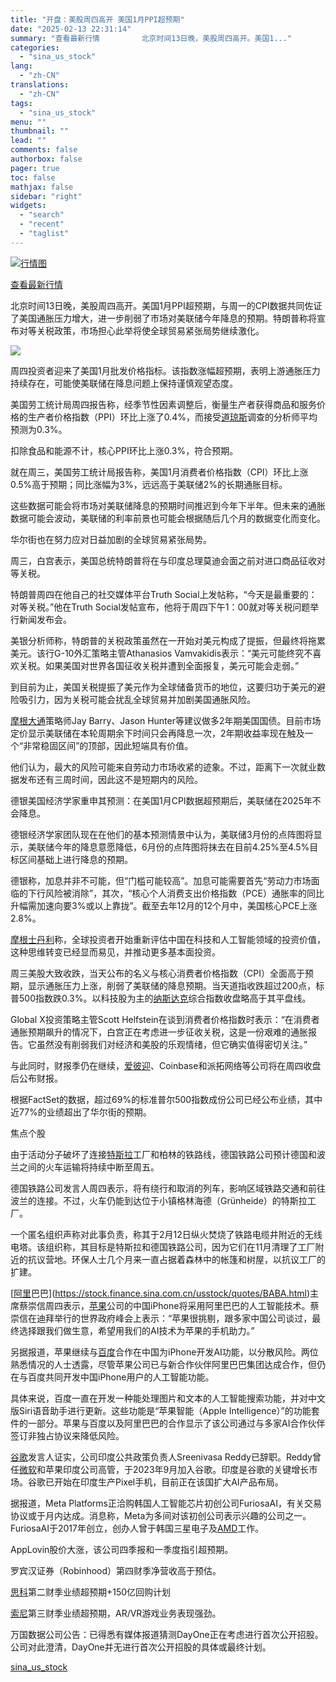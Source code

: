 ```yaml
---
title: "开盘：美股周四高开 美国1月PPI超预期"
date: "2025-02-13 22:31:14"
summary: "查看最新行情      　　北京时间13日晚，美股周四高开。美国1..."
categories:
  - "sina_us_stock"
lang:
  - "zh-CN"
translations:
  - "zh-CN"
tags:
  - "sina_us_stock"
menu: ""
thumbnail: ""
lead: ""
comments: false
authorbox: false
pager: true
toc: false
mathjax: false
sidebar: "right"
widgets:
  - "search"
  - "recent"
  - "taglist"
---
```


[![行情图](//image.sinajs.cn/n/us/min/640x360xxfhd/dji.png)](http://stock.finance.sina.com.cn/usstock/quotes/dji.html)

[查看最新行情](http://stock.finance.sina.com.cn/usstock/quotes/dji.html)




北京时间13日晚，美股周四高开。美国1月PPI超预期，与周一的CPI数据共同佐证了美国通胀压力增大，进一步削弱了市场对美联储今年降息的预期。特朗普称将宣布对等关税政策，市场担心此举将使全球贸易紧张局势继续激化。

![](https://n.sinaimg.cn/tech/transform/59/w550h309/20250213/8587-5de39d16cbe9f27b704ee8533049fa0b.webp)

周四投资者迎来了美国1月批发价格指标。该指数涨幅超预期，表明上游通胀压力持续存在，可能使美联储在降息问题上保持谨慎观望态度。

美国劳工统计局周四报告称，经季节性因素调整后，衡量生产者获得商品和服务价格的生产者价格指数（PPI）环比上涨了0.4%，而接受[道琼斯](https://stock.finance.sina.com.cn/usstock/quotes/.DJI.html)调查的分析师平均预测为0.3%。

扣除食品和能源不计，核心PPI环比上涨0.3%，符合预期。

就在周三，美国劳工统计局报告称，美国1月消费者价格指数（CPI）环比上涨0.5%高于预期；同比涨幅为3%，远远高于美联储2%的长期通胀目标。

这些数据可能会将市场对美联储降息的预期时间推迟到今年下半年。但未来的通胀数据可能会波动，美联储的利率前景也可能会根据随后几个月的数据变化而变化。

华尔街也在努力应对日益加剧的全球贸易紧张局势。

周三，白宫表示，美国总统特朗普将在与印度总理莫迪会面之前对进口商品征收对等关税。

特朗普周四在他自己的社交媒体平台Truth Social上发帖称，“今天是最重要的：对等关税。”他在Truth Social发帖宣布，他将于周四下午1：00就对等关税问题举行新闻发布会。

美银分析师称，特朗普的关税政策虽然在一开始对美元构成了提振，但最终将拖累美元。该行G-10外汇策略主管Athanasios Vamvakidis表示：“美元可能终究不喜欢关税。如果美国对世界各国征收关税并遭到全面报复，美元可能会走弱。”

到目前为止，美国关税提振了美元作为全球储备货币的地位，这要归功于美元的避险吸引力，因为关税可能会扰乱全球贸易并加剧美国通胀风险。

[摩根大通](https://stock.finance.sina.com.cn/usstock/quotes/JPM.html)策略师Jay Barry、Jason Hunter等建议做多2年期美国国债。目前市场定价显示美联储在本轮周期余下时间只会再降息一次，2年期收益率现在触及一个“非常稳固区间”的顶部，因此短端具有价值。

他们认为，最大的风险可能来自劳动力市场收紧的迹象。不过，距离下一次就业数据发布还有三周时间，因此这不是短期内的风险。

德银美国经济学家重申其预测：在美国1月CPI数据超预期后，美联储在2025年不会降息。

德银经济学家团队现在在他们的基本预测情景中认为，美联储3月份的点阵图将显示，美联储今年的降息意愿降低，6月份的点阵图将抹去在目前4.25%至4.5%目标区间基础上进行降息的预期。

德银称，加息并非不可能，但“门槛可能较高”。加息可能需要首先“劳动力市场面临的下行风险被消除”，其次，“核心个人消费支出价格指数（PCE）通胀率的同比升幅需加速向要3%或以上靠拢”。截至去年12月的12个月中，美国核心PCE上涨2.8%。

[摩根士丹利](https://stock.finance.sina.com.cn/usstock/quotes/MS.html)称，全球投资者开始重新评估中国在科技和人工智能领域的投资价值，这种思维转变已经显而易见，并推动更多基本面投资。

周三美股大致收跌，当天公布的名义与核心消费者价格指数（CPI）全面高于预期，显示通胀压力上涨，削弱了美联储的降息预期。当天道指收跌超过200点，标普500指数跌0.3%。以科技股为主的[纳斯达克](https://stock.finance.sina.com.cn/usstock/quotes/.IXIC.html)综合指数收盘略高于其平盘线。

Global X投资策略主管Scott Helfstein在谈到消费者价格指数时表示：“在消费者通胀预期飙升的情况下，白宫正在考虑进一步征收关税，这是一份艰难的通胀报告。它虽然没有削弱我们对经济和美股的乐观情绪，但它确实值得密切关注。”

与此同时，财报季仍在继续，[爱彼迎](https://stock.finance.sina.com.cn/usstock/quotes/ABNB.html)、Coinbase和派拓网络等公司将在周四收盘后公布财报。

根据FactSet的数据，超过69%的标准普尔500指数成份公司已经公布业绩，其中近77%的业绩超出了华尔街的预期。

焦点个股

由于活动分子破坏了连接[特斯拉](https://stock.finance.sina.com.cn/usstock/quotes/TSLA.html)工厂和柏林的铁路线，德国铁路公司预计德国和波兰之间的火车运输将持续中断至周五。

德国铁路公司发言人周四表示，将有绕行和取消的列车，影响区域铁路交通和前往波兰的连接。不过，火车仍能到达位于小镇格林海德（Grünheide）的特斯拉工厂。

一个匿名组织声称对此事负责，称其于2月12日纵火焚烧了铁路电缆井附近的无线电塔。该组织称，其目标是特斯拉和德国铁路公司，因为它们在11月清理了工厂附近的抗议营地。环保人士几个月来一直占据着森林中的帐篷和树屋，以抗议工厂的扩建。

[[阿里](https://stock.finance.sina.com.cn/usstock/quotes/BABA.html)巴巴](https://stock.finance.sina.com.cn/usstock/quotes/BABA.html)主席蔡崇信周四表示，[苹果](https://stock.finance.sina.com.cn/usstock/quotes/AAPL.html)公司的中国iPhone将采用阿里巴巴的人工智能技术。蔡崇信在迪拜举行的世界政府峰会上表示：“苹果很挑剔，跟多家中国公司谈过，最终选择跟我们做生意，希望用我们的AI技术为苹果的手机助力。”

另据报道，苹果继续与[百度](https://stock.finance.sina.com.cn/usstock/quotes/BIDU.html)合作在中国为iPhone开发AI功能，以分散风险。两位熟悉情况的人士透露，尽管苹果公司已与新合作伙伴阿里巴巴集团达成合作，但仍在与百度共同开发中国iPhone用户的人工智能功能。

具体来说，百度一直在开发一种能处理图片和文本的人工智能搜索功能，并对中文版Siri语音助手进行更新。这些功能是“苹果智能（Apple Intelligence）”的功能套件的一部分。苹果与百度以及阿里巴巴的合作显示了该公司通过与多家AI合作伙伴签订非独占协议来降低风险。

[谷歌](https://stock.finance.sina.com.cn/usstock/quotes/GOOG.html)发言人证实，公司印度公共政策负责人Sreenivasa Reddy已辞职。Reddy曾任[微软](https://stock.finance.sina.com.cn/usstock/quotes/MSFT.html)和苹果印度公司高管，于2023年9月加入谷歌。印度是谷歌的关键增长市场。谷歌已开始在印度生产Pixel手机，目前正在该国扩大AI产品布局。

据报道，Meta Platforms正洽购韩国人工智能芯片初创公司FuriosaAI，有关交易协议或于月内达成。消息称，Meta为多间对该初创公司表示兴趣的公司之一。FuriosaAI于2017年创立，创办人曾于韩国三星电子及[AMD](https://stock.finance.sina.com.cn/usstock/quotes/AMD.html)工作。

AppLovin股价大涨，该公司四季报和一季度指引超预期。

罗宾汉证券（Robinhood）第四财季净营收高于预估。

[思科](https://stock.finance.sina.com.cn/usstock/quotes/CSCO.html)第二财季业绩超预期+150亿回购计划

[索尼](https://stock.finance.sina.com.cn/usstock/quotes/SONY.html)第三财季业绩超预期，AR/VR游戏业务表现强劲。

万国数据公司公告：已得悉有媒体报道猜测DayOne正在考虑进行首次公开招股。公司对此澄清，DayOne并无进行首次公开招股的具体或最终计划。

[sina_us_stock](https://finance.sina.com.cn/stock/usstock/c/2025-02-13/doc-inekkhfs0379280.shtml)

